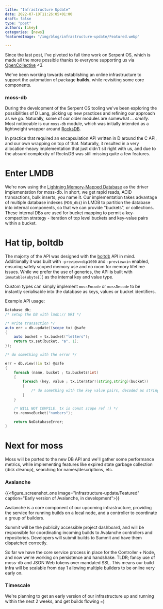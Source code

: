 ```yaml
---
title: "Infrastructure Update"
date: 2022-07-10T11:26:05+01:00
draft: false
type: "post"
authors: [ikey]
categories: [news]
featuredImage: "/img/blog/infrastructure-update/Featured.webp"

---
```


Since the last post, I've pivoted to full time work on Serpent OS, which is
made all the more possible thanks to everyone supporting us via [OpenCollective](https://opencollective.com/serpent-os) <3.

We've been working towards establishing an online infrastructure to support the automation of package **builds**, while
revisiting some core components.

<!--more-->

### moss-db

During the development of the Serpent OS tooling we've been exploring the possibilities of D Lang, picking up new
practices and refining our approach as we go. Naturally, some of our older modules are somewhat ... _smelly_.
Most noticeable is our `moss-db` module, which was initially intended as a lightweight wrapper around [RocksDB](http://rocksdb.org/).

In practice that required an encapsulation API written in D around the C API, and our own wrapping on top of that. Naturally,
it resulted in a very allocation-heavy implementation that just didn't sit right with us, and due to the absurd complexity
of RocksDB was still missing quite a few features.

# Enter LMDB

We're now using the [Lightning Memory-Mapped Database](https://www.symas.com/lmdb) as the driver implementation
for moss-db. In short, we get rapid reads, ACID transactions, bulk inserts, you name it. Our implementation takes
advantage of multiple database indexes (`MDB_dbi`) in LMDB to partition the database into internal components,
so that we can provide "buckets", or collections. These internal DBs are used for bucket mapping to permit a
key-compaction strategy - iteration of top level buckets and key-value pairs within a bucket.

# Hat tip, boltdb

The majorty of the API was designed with the [boltdb](https://github.com/boltdb/bolt) API in mind. Additionally
it was built with `-preview=dip1000` and `-preview=in` enabled, ensuring safely scoped memory use and no
room for memory lifetime issues. While we prefer the use of generics, the API is built with `immutable(ubyte[]`)
as the internal key and value type.

Custom types can simply implement `mossEncode` or `mossDecode` to be instantly serialisable into the database
as keys, values or bucket identifiers.

Example API usage:

```d
Database db;
/* setup the DB with lmdb:// URI */

/* Write transaction */
auto err = db.update((scope tx) @safe
{
    auto bucket = tx.bucket("letters");
    return tx.set(bucket, "a", 1);
});

/* do something with the error */

err = db.view((in tx) @safe
{
    foreach (name, bucket ; tx.buckets!int)
    {
        foreach (key, value ; tx.iterator!(string,string)(bucket))
        {
            /* do something with the key value pairs, decoded as strings */
        }
    }

    /* WILL NOT COMPILE. tx is const scope ref :) */
    tx.removeBucket("numbers");

    return NoDatabaseError;
}
```

# Next for moss

Moss will be ported to the new DB API and we'll gather some performance metrics,
while implementing features like expired state garbage collection (disk cleanup),
searching for names/descriptions, etc.

### Avalanche

{{<figure_screenshot_one image="infrastructure-update/Featured" caption="Early version of Avalanche, in development">}}

Avalanche is a core component of our upcoming infrastructure, providing the
service for running builds on a local node, and a controller to coordinate
a group of builders.

Summit will be the publicily accessible project dashboard, and will be responsible
for coordinating incoming builds to Avalanche controllers and repositories.
Developers will submit builds to Summit and have them dispatched correctly.

So far we have the core service process in place for the Controller + Node,
and now we're working on persistence and handshake. TLDR; fancy use of
moss-db and JSON Web tokens over mandated SSL. This means our build infra
will be scalable from day 1 allowing multiple builders to be online very
early on.

### Timescale

We're planning to get an early version of our infrastructure up and running
within the next 2 weeks, and get builds flowing =)

